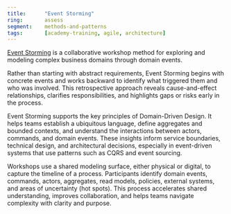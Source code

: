 ```yaml
---
title:      "Event Storming"
ring:       assess
segment:    methods-and-patterns
tags:       [academy-training, agile, architecture]
---
```


[Event Storming](https://www.eventstorming.com/) is a collaborative workshop method for exploring and modeling complex business domains through domain events.

Rather than starting with abstract requirements, Event Storming begins with concrete events and works backward to identify what triggered them and who was involved. This retrospective approach reveals cause-and-effect relationships, clarifies responsibilities, and highlights gaps or risks early in the process.

Event Storming supports the key principles of Domain-Driven Design. It helps teams establish a ubiquitous language, define aggregates and bounded contexts, and understand the interactions between actors, commands, and domain events. These insights inform service boundaries, technical design, and architectural decisions, especially in event-driven systems that use patterns such as CQRS and event sourcing.

Workshops use a shared modeling surface, either physical or digital, to capture the timeline of a process. Participants identify domain events, commands, actors, aggregates, read models, policies, external systems, and areas of uncertainty (hot spots). This process accelerates shared understanding, improves collaboration, and helps teams navigate complexity with clarity and purpose.
